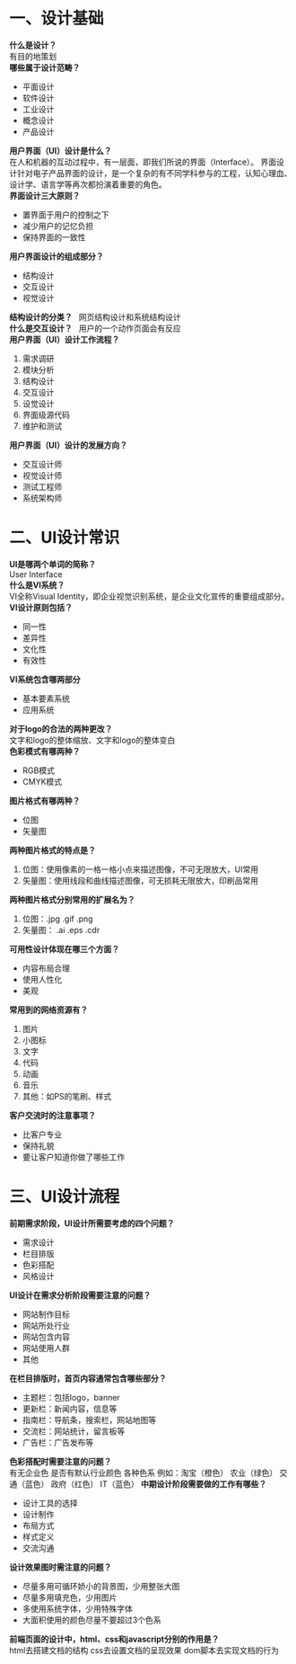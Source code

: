 # 一、设计基础
**什么是设计？**  
有目的地策划  
**哪些属于设计范畴？**  
- 平面设计
- 软件设计
- 工业设计
- 概念设计
- 产品设计  

**用户界面（UI）设计是什么？**  
在人和机器的互动过程中，有一层面，即我们所说的界面（Interface）。
界面设计针对电子产品界面的设计，是一个复杂的有不同学科参与的工程，认知心理血、设计学、语言学等再次都扮演着重要的角色。  
**界面设计三大原则？**  
- 置界面于用户的控制之下
- 减少用户的记忆负担
- 保持界面的一致性

**用户界面设计的组成部分？**  
- 结构设计
- 交互设计
- 视觉设计

**结构设计的分类？**  
网页结构设计和系统结构设计  
**什么是交互设计？**  
用户的一个动作页面会有反应  
**用户界面（UI）设计工作流程？**  
1. 需求调研
2. 模块分析
3. 结构设计
4. 交互设计
5. 设觉设计
6. 界面级源代码
7. 维护和测试

**用户界面（UI）设计的发展方向？**  
- 交互设计师
- 视觉设计师
- 测试工程师
- 系统架构师

# 二、UI设计常识
**UI是哪两个单词的简称？**  
User Interface  
**什么是VI系统？**  
VI全称Visual Identity，即企业视觉识别系统，是企业文化宣传的重要组成部分。  
**VI设计原则包括？**  
- 同一性
- 差异性
- 文化性
- 有效性

**VI系统包含哪两部分**  
- 基本要素系统
- 应用系统

**对于logo的合法的两种更改？**  
文字和logo的整体缩放、文字和logo的整体变白  
**色彩模式有哪两种？**  
- RGB模式
- CMYK模式

**图片格式有哪两种？**  
- 位图
- 矢量图

**两种图片格式的特点是？**  
1. 位图：使用像素的一格一格小点来描述图像，不可无限放大，UI常用
2. 矢量图：使用线段和曲线描述图像，可无损耗无限放大，印刷品常用

**两种图片格式分别常用的扩展名为？**  
1. 位图：.jpg .gif .png
2. 矢量图： .ai .eps .cdr

**可用性设计体现在哪三个方面？**  
- 内容布局合理
- 使用人性化
- 美观

**常用到的网络资源有？**  
1. 图片
2. 小图标
3. 文字
4. 代码
5. 动画
6. 音乐
7. 其他：如PS的笔刷、样式

**客户交流时的注意事项？** 
- 比客户专业
- 保持礼貌
- 要让客户知道你做了哪些工作

# 三、UI设计流程
**前期需求阶段，UI设计所需要考虑的四个问题？**  
- 需求设计
- 栏目排版
- 色彩搭配
- 风格设计

**UI设计在需求分析阶段需要注意的问题？**  
- 网站制作目标
- 网站所处行业
- 网站包含内容
- 网站使用人群
- 其他

**在栏目排版时，首页内容通常包含哪些部分？**  
- 主题栏：包括logo，banner
- 更新栏：新闻内容，信息等
- 指南栏：导航条，搜索栏，网站地图等
- 交流栏：网站统计，留言板等
- 广告栏：广告发布等

**色彩搭配时需要注意的问题？**  
有无企业色 是否有默认行业颜色 各种色系 例如：淘宝（橙色） 农业（绿色） 交通（蓝色） 政府（红色） IT（蓝色） 
**中期设计阶段需要做的工作有哪些？**  
- 设计工具的选择
- 设计制作
- 布局方式
- 样式定义
- 交流沟通

**设计效果图时需注意的问题？**  
- 尽量多用可循环娇小的背景图，少用整张大图
- 尽量多用填充色，少用图片
- 多使用系统字体，少用特殊字体
- 大面积使用的颜色尽量不要超过3个色系

**前端页面的设计中，html、css和javascript分别的作用是？**  
html去搭建文档的结构 css去设置文档的呈现效果 dom脚本去实现文档的行为

